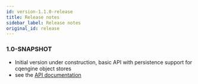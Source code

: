 ```yaml
---
id: version-1.1.0-release
title: Release notes
sidebar_label: Release notes
original_id: release
---
```


### 1.0-SNAPSHOT
- Initial version under construction, basic API with persistence support for cqengine object stores
- see the [API documentation](apidocs/1.0.0/index.html)